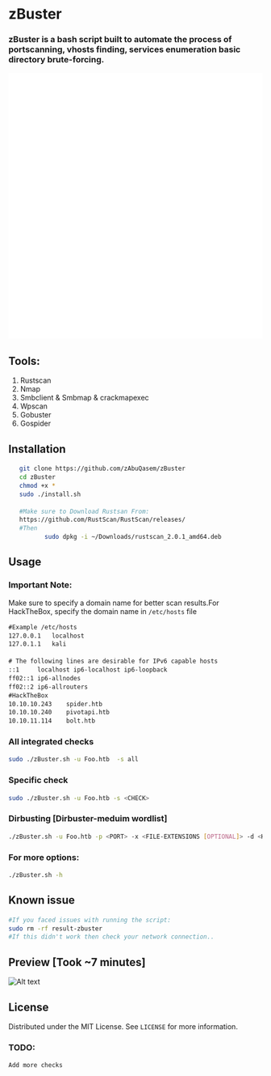 

# zBuster

### zBuster is a bash script built to automate the process of portscanning, vhosts finding, services enumeration basic directory brute-forcing.
![Alt text](https://github.com/zAbuQasem/zBuster/blob/main/Screenshots/zbuster.svg)

## Tools:
 <ol>
    <li><div>Rustscan</a></li>
   <li><div>Nmap</a></li>
    <li><div>Smbclient & Smbmap & crackmapexec</a></li>
    <li><div>Wpscan</a></li>
    <li><div>Gobuster</a></li>
 <li><div>Gospider</a></li>
  </ol>

## Installation
```sh
   git clone https://github.com/zAbuQasem/zBuster
   cd zBuster
   chmod +x *
   sudo ./install.sh
   
   #Make sure to Download Rustsan From:
   https://github.com/RustScan/RustScan/releases/
   #Then
          sudo dpkg -i ~/Downloads/rustscan_2.0.1_amd64.deb
   ```
<!-- USAGE EXAMPLES -->
## Usage
### Important Note:
Make sure to specify a domain name for better scan results.For HackTheBox, specify the domain name in `/etc/hosts` file
```txt
#Example /etc/hosts
127.0.0.1	localhost
127.0.1.1	kali

# The following lines are desirable for IPv6 capable hosts
::1     localhost ip6-localhost ip6-loopback
ff02::1 ip6-allnodes
ff02::2 ip6-allrouters
#HackTheBox
10.10.10.243	spider.htb
10.10.10.240	pivotapi.htb
10.10.11.114    bolt.htb
```

### All integrated checks
```sh
sudo ./zBuster.sh -u Foo.htb  -s all
```
### Specific check
```sh
sudo ./zBuster.sh -u Foo.htb -s <CHECK>
```
### Dirbusting [Dirbuster-meduim wordlist]
```sh
./zBuster.sh -u Foo.htb -p <PORT> -x <FILE-EXTENSIONS [OPTIONAL]> -d <HTTPS OR HTTP>  #Must be in this order or args.
```
### For more options:
```sh
./zBuster.sh -h
```
## Known issue
```sh
#If you faced issues with running the script:
sudo rm -rf result-zbuster
#If this didn't work then check your network connection..
```
## Preview [Took ~7 minutes]
![Alt text](https://github.com/zAbuQasem/zBuster/blob/main/Screenshots/zbuster.gif)
  
## License

Distributed under the MIT License. See `LICENSE` for more information.

### TODO:
```txt
Add more checks
```

